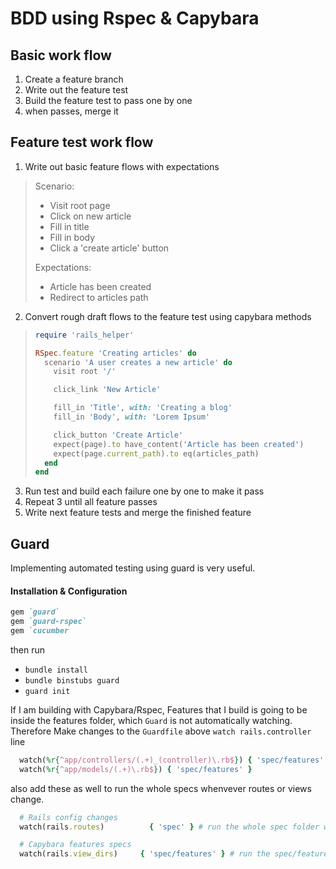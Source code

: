 # BDD using Rspec & Capybara

## Basic work flow

  1. Create a feature branch 
  2. Write out the feature test
  3. Build the feature test to pass one by one
  4. when passes, merge it

## Feature test work flow

  1. Write out basic feature flows with expectations
  > Scenario: 
  > * Visit root page
  > * Click on new article
  > * Fill in title
  > * Fill in body
  > * Click a 'create article' button
  > 
  > Expectations:
  > * Article has been created
  > * Redirect to articles path

  2. Convert rough draft flows to the feature test using capybara methods
  > ```ruby
  > require 'rails_helper'
  > 
  > RSpec.feature 'Creating articles' do
  >   scenario 'A user creates a new article' do
  >     visit root '/'
  >
  >     click_link 'New Article'
  >
  >     fill_in 'Title', with: 'Creating a blog'
  >     fill_in 'Body', with: 'Lorem Ipsum'
  >
  >     click_button 'Create Article'
  >     expect(page).to have_content('Article has been created')
  >     expect(page.current_path).to eq(articles_path)
  >   end
  > end
  > ```

  3. Run test and build each failure one by one to make it pass
  4. Repeat 3 until all feature passes
  5. Write next feature tests and merge the finished feature

## Guard

Implementing automated testing using guard is very useful. 

#### Installation & Configuration 
```ruby
gem `guard`
gem `guard-rspec`
gem `cucumber
```
then run 

  * `bundle install`
  * `bundle binstubs guard`
  * `guard init`

If I am building with Capybara/Rspec, Features that I build is going to be inside the features folder, which `Guard` is not automatically watching.
Therefore Make changes to the `Guardfile` above `watch rails.controller` line
```ruby
  watch(%r{^app/controllers/(.+)_(controller)\.rb$}) { 'spec/features' }
  watch(%r{^app/models/(.+)\.rb$}) { 'spec/features' }
```
also add these as well to run the whole specs whenvever routes or views change. 
```ruby
  # Rails config changes
  watch(rails.routes)          { 'spec' } # run the whole spec folder whenever the routing changes

  # Capybara features specs
  watch(rails.view_dirs)     { 'spec/features' } # run the spec/features folder whenever the view changes
```

